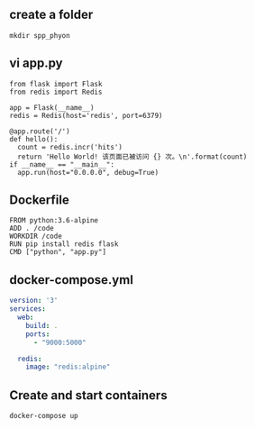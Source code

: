 
## create a folder 
```
mkdir spp_phyon
```

## vi app.py
```
from flask import Flask
from redis import Redis

app = Flask(__name__)
redis = Redis(host='redis', port=6379)

@app.route('/')
def hello():
  count = redis.incr('hits')
  return 'Hello World! 该页面已被访问 {} 次。\n'.format(count)
if __name__ == "__main__":
  app.run(host="0.0.0.0", debug=True)
```

## Dockerfile
```
FROM python:3.6-alpine
ADD . /code
WORKDIR /code
RUN pip install redis flask
CMD ["python", "app.py"]
```

## docker-compose.yml
```yml
version: '3'
services:
  web:
    build: .
    ports:
      - "9000:5000"

  redis:
    image: "redis:alpine"
```

##  Create and start containers
```
docker-compose up
```
